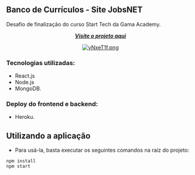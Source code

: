 ## Banco de Currículos - Site JobsNET<br/>

Desafio de finalização do curso Start Tech da Gama Academy. </br>


<div align="center">
   
[***Visite o projeto aqui***](https://frontend-desafio-curriculos.herokuapp.com/)<br />

[![yNxeT1f.png](https://i.imgur.com/yNxeT1f.png)](https://imgur.com/yNxeT1f)
</div>


### Tecnologias utilizadas:
- React.js
- Node.js
- MongoDB. </br>

### Deploy do frontend e backend: 
- Heroku. 

## Utilizando a aplicação
- Para usá-la, basta executar os seguintes comandos na raíz do projeto:
```
npm install
npm start
```




